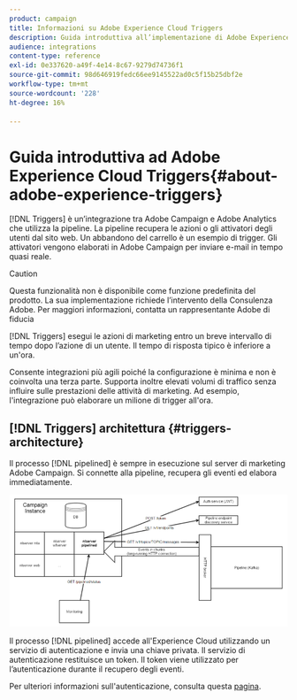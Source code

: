 ```yaml
---
product: campaign
title: Informazioni su Adobe Experience Cloud Triggers
description: Guida introduttiva all’implementazione di Adobe Experience Cloud Triggers
audience: integrations
content-type: reference
exl-id: 0e337620-a49f-4e14-8c67-9279d74736f1
source-git-commit: 98d646919fedc66ee9145522ad0c5f15b25dbf2e
workflow-type: tm+mt
source-wordcount: '228'
ht-degree: 16%

---
```


# Guida introduttiva ad Adobe Experience Cloud Triggers{#about-adobe-experience-triggers}

[!DNL Triggers] è un’integrazione tra Adobe Campaign e Adobe Analytics che utilizza la pipeline. La pipeline recupera le azioni o gli attivatori degli utenti dal sito web. Un abbandono del carrello è un esempio di trigger. Gli attivatori vengono elaborati in Adobe Campaign per inviare e-mail in tempo quasi reale.

>[!CAUTION]
>
>Questa funzionalità non è disponibile come funzione predefinita del prodotto. La sua implementazione richiede l’intervento della Consulenza Adobe. Per maggiori informazioni, contatta un rappresentante Adobe di fiducia

[!DNL Triggers] esegui le azioni di marketing entro un breve intervallo di tempo dopo l’azione di un utente. Il tempo di risposta tipico è inferiore a un&#39;ora.

Consente integrazioni più agili poiché la configurazione è minima e non è coinvolta una terza parte.
Supporta inoltre elevati volumi di traffico senza influire sulle prestazioni delle attività di marketing. Ad esempio, l&#39;integrazione può elaborare un milione di trigger all&#39;ora.

## [!DNL Triggers] architettura  {#triggers-architecture}

Il processo [!DNL pipelined] è sempre in esecuzione sul server di marketing Adobe Campaign. Si connette alla pipeline, recupera gli eventi ed elabora immediatamente.

![](assets/triggers_2.png)

Il processo [!DNL pipelined] accede all&#39;Experience Cloud utilizzando un servizio di autenticazione e invia una chiave privata. Il servizio di autenticazione restituisce un token. Il token viene utilizzato per l’autenticazione durante il recupero degli eventi.

Per ulteriori informazioni sull&#39;autenticazione, consulta questa [pagina](../../integrations/using/configuring-adobe-io.md).
